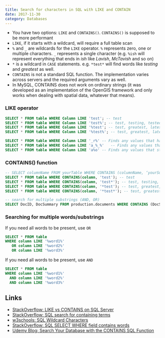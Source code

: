 ```yaml
---
title: Search for characters in SQL with LIKE and CONTAIN
date: 2017-11-30
category: Databases
---
```


- You have two options: `LIKE` and `CONTAINS()`. `CONTAINS()` is supposed to be more performant
- `LIKE`, if it starts with a wildcard, will require a full table scan
- `%` and `_` are wildcards for the `LIKE` operator. `%` represents zero, one or multiple characters. `_` represents a single character (e.g. `%ish` will represent everything that ends in *ish* like *Lavish*, *McTavish* and so on)
- `*` is a wildcard in `CASE` statements. e.g. `*test*` will find words like *testing* and *greatest* as well.
- `CONTAINS` is not a standard SQL function. The implementation varies across servers and the required arguments vary as well. 
- In MySQL, CONTAINS does not work on ordinary strings (it was developed as an implementation of the OpenGIS framework and only works when dealing with spatial data, whatever that means).

### LIKE operator

```sql
SELECT * FROM table WHERE Column LIKE 'test'; -- test
SELECT * FROM table WHERE Column LIKE 'test%'; -- test, testing, tested ..
SELECT * FROM table WHERE Column LIKE '%test'; -- test, greatest, latest ..
SELECT * FROM table WHERE Column LIKE '%test%'; -- test, greatest, latest, testing, tested ..

SELECT * FROM table WHERE Column LIKE '_r%' -- Finds any values that have "r" in the second position e.g. Orphan
SELECT * FROM table WHERE Column LIKE 'a_%_%'	-- Finds any values that starts with "a" and are at least 3 characters in length
SELECT * FROM table WHERE Column LIKE 'a%o'	-- Finds any values that starts with "a" and ends with "o"
```

### CONTAINS() function

```sql
-- SELECT columnName FROM yourTable WHERE CONTAINS (columnName, ‘yourSubstring’);
SELECT * FROM table WHERE CONTAINS(column, 'test'); -- test
SELECT * FROM table WHERE CONTAINS(column, 'test*'); -- test, testing, tested ..
SELECT * FROM table WHERE CONTAINS(column, '*test'); -- test, greatest, latest ..
SELECT * FROM table WHERE CONTAINS(column, '*test*'); -- test, greatest, latest, testing, tested ..

-- search for multiple substrings (AND, OR)
SELECT DocID, DocSummary FROM production.documents WHERE CONTAINS (DocSummary, ‘”replacing” OR “pedals”’);
```

### Searching for multiple words/substrings

If you need all words to be present, use `OR`

```sql
SELECT * FROM table
WHERE column LIKE '%word1%'
   OR column LIKE '%word2%'
   OR column LIKE '%word3%'
```


If you need all words to be present, use `AND`

```sql
SELECT * FROM table
WHERE column LIKE '%word1%'
  AND column LIKE '%word2%'
  AND column LIKE '%word3%'
```

Links
---
- [StackOverflow: LIKE vs CONTAINS on SQL Server](https://stackoverflow.com/questions/7510646/like-vs-contains-on-sql-server)
- [StackOverflow: SQL search for containing terms](https://stackoverflow.com/questions/2691917/sql-search-for-containing-terms)
- [w3schools: SQL Wildcard Characters](https://www.w3schools.com/sql/sql_wildcards.asp)
- [StackOverflow: SQL SELECT WHERE field contains words](https://stackoverflow.com/questions/14290857/sql-select-where-field-contains-words)
- [Udemy Blog: Search Your Database with the CONTAINS SQL Function](https://blog.udemy.com/sql-contains/)